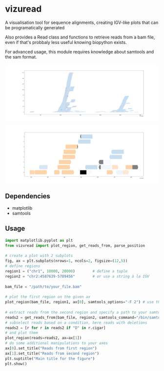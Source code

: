 # vizuread

A visualisation tool for sequence alignments, creating IGV-like plots that can be programatically generated

Also provides a Read class and functions to retrieve reads from a bam file, 
even if that's probbaly less useful knowing biopython exists.

For advanced usage, this module requires knowledge about samtools and the sam format.

![](doc/example1.png)

![](doc/example2.png)

## Dependencies
- matplotlib
- samtools

## Usage

```py
import matplotlib.pyplot as plt
from vizuread import plot_region, get_reads_from, parse_position

# create a plot with 2 subplots
fig, ax = plt.subplots(nrows=1, ncols=2, figsize=(12,5))
# define regions
region1 = ("chr1", 10000, 20000)        # define a tuple
region2 = "chr2:4587639-5789456"        # or use a string à la IGV

bam_file = "/path/to/your_file.bam"

# plot the first region on the given ax
plot_region(bam_file, region1, ax[0], samtools_options="-F 2") # use the flag -F 2 to exclude all reads that are properly paired.

# extract reads from the second region and specify a path to your samtools bin
reads2 = get_reads_from(bam_file, region2, samtools_command="/bin/samtools")
# subselect reads based on a condition, here reads with deletions
reads2 = [r for r in reads2 if "D" in r.cigar] 
# and plot them
plot_region(reads=reads2, ax=ax[1]) 
# do some additional manipulations to your axes
ax[0].set_title("Reads from first region")
ax[1].set_title("Reads from second region")
plt.suptitle("Main title for the figure")
plt.show()